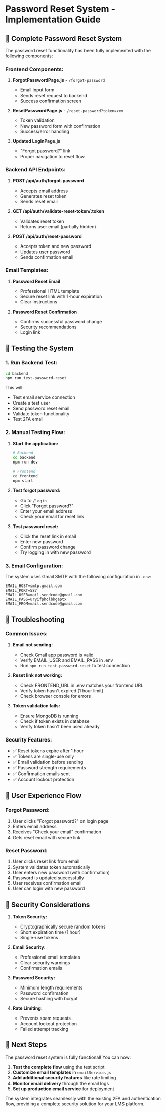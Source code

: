 # Password Reset System - Implementation Guide

## 🔐 Complete Password Reset System

The password reset functionality has been fully implemented with the following components:

### **Frontend Components:**

1. **ForgotPasswordPage.js** - `/forgot-password`
   - Email input form
   - Sends reset request to backend
   - Success confirmation screen

2. **ResetPasswordPage.js** - `/reset-password?token=xxx`
   - Token validation
   - New password form with confirmation
   - Success/error handling

3. **Updated LoginPage.js**
   - "Forgot password?" link
   - Proper navigation to reset flow

### **Backend API Endpoints:**

1. **POST /api/auth/forgot-password**
   - Accepts email address
   - Generates reset token
   - Sends reset email

2. **GET /api/auth/validate-reset-token/:token**
   - Validates reset token
   - Returns user email (partially hidden)

3. **POST /api/auth/reset-password**
   - Accepts token and new password
   - Updates user password
   - Sends confirmation email

### **Email Templates:**

1. **Password Reset Email**
   - Professional HTML template
   - Secure reset link with 1-hour expiration
   - Clear instructions

2. **Password Reset Confirmation**
   - Confirms successful password change
   - Security recommendations
   - Login link

## 🧪 Testing the System

### **1. Run Backend Test:**
```bash
cd backend
npm run test-password-reset
```

This will:
- Test email service connection
- Create a test user
- Send password reset email
- Validate token functionality
- Test 2FA email

### **2. Manual Testing Flow:**

1. **Start the application:**
   ```bash
   # Backend
   cd backend
   npm run dev

   # Frontend
   cd frontend
   npm start
   ```

2. **Test forgot password:**
   - Go to `/login`
   - Click "Forgot password?"
   - Enter your email address
   - Check your email for reset link

3. **Test password reset:**
   - Click the reset link in email
   - Enter new password
   - Confirm password change
   - Try logging in with new password

### **3. Email Configuration:**

The system uses Gmail SMTP with the following configuration in `.env`:

```env
EMAIL_HOST=smtp.gmail.com
EMAIL_PORT=587
EMAIL_USER=mail.sendcode@gmail.com
EMAIL_PASS=uryifpholbkgaptx
EMAIL_FROM=mail.sendcode@gmail.com
```

## 🔧 Troubleshooting

### **Common Issues:**

1. **Email not sending:**
   - Check Gmail app password is valid
   - Verify EMAIL_USER and EMAIL_PASS in .env
   - Run `npm run test-password-reset` to test connection

2. **Reset link not working:**
   - Check FRONTEND_URL in .env matches your frontend URL
   - Verify token hasn't expired (1 hour limit)
   - Check browser console for errors

3. **Token validation fails:**
   - Ensure MongoDB is running
   - Check if token exists in database
   - Verify token hasn't been used already

### **Security Features:**

- ✅ Reset tokens expire after 1 hour
- ✅ Tokens are single-use only
- ✅ Email validation before sending
- ✅ Password strength requirements
- ✅ Confirmation emails sent
- ✅ Account lockout protection

## 📱 User Experience Flow

### **Forgot Password:**
1. User clicks "Forgot password?" on login page
2. Enters email address
3. Receives "Check your email" confirmation
4. Gets reset email with secure link

### **Reset Password:**
1. User clicks reset link from email
2. System validates token automatically
3. User enters new password (with confirmation)
4. Password is updated successfully
5. User receives confirmation email
6. User can login with new password

## 🔐 Security Considerations

1. **Token Security:**
   - Cryptographically secure random tokens
   - Short expiration time (1 hour)
   - Single-use tokens

2. **Email Security:**
   - Professional email templates
   - Clear security warnings
   - Confirmation emails

3. **Password Security:**
   - Minimum length requirements
   - Password confirmation
   - Secure hashing with bcrypt

4. **Rate Limiting:**
   - Prevents spam requests
   - Account lockout protection
   - Failed attempt tracking

## 🚀 Next Steps

The password reset system is fully functional! You can now:

1. **Test the complete flow** using the test script
2. **Customize email templates** in `emailService.js`
3. **Add additional security features** like rate limiting
4. **Monitor email delivery** through the email logs
5. **Set up production email service** for deployment

The system integrates seamlessly with the existing 2FA and authentication flow, providing a complete security solution for your LMS platform.